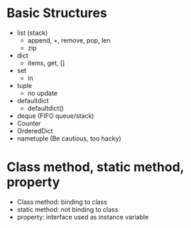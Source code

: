 # Basic Structures
* list (stack)
  * append, +, remove, pop, len
  * zip
* dict
  * items, get, []
* set
  * in
* tuple
  * no update
* defaultdict
  * defaultdict()
* deque (FIFO queue/stack)
* Counter
* OrderedDict
* nametuple (Be cautious, too hacky)

# Class method, static method, property
* Class method: binding to class
* static method: not binding to class
* property: interface used as instance variable
